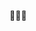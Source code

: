 
<!-- **garbalau-github/garbalau-github** is a ✨ _special_ ✨ repository because its `README.md` (this file) appears on your GitHub profile. -->

🔭🔭🔭
